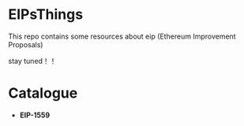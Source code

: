 # EIPsThings
This repo contains some resources about eip (Ethereum Improvement Proposals)

stay tuned！！

# Catalogue

- **EIP-1559**

